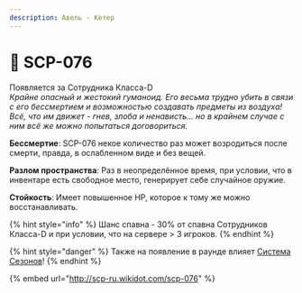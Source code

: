```yaml
---
description: Авель - Кетер
---
```


# 🧛 SCP-076

Появляется за Сотрудника Класса-D\
_Крайне опасный и жестокий гуманоид. Его весьма трудно убить в связи с его бессмертием и возможностью создавать предметы из воздуха! Всё, что им движет - гнев, злоба и ненависть... но в крайнем случае с ним всё же можно попытаться договориться._

**Бессмертие**: SCP-076 некое количество раз может возродиться после смерти, правда, в ослабленном виде и без вещей.

**Разлом пространства**: Раз в неопределённое время, при условии, что в инвентаре есть свободное место, генерирует себе случайное оружие.

**Стойкость**: Имеет повышенное HP, которое к тому же можно восстанавливать.

{% hint style="info" %}
Шанс спавна - 30% от спавна Сотрудников Класса-D и при условии, что на сервере > 3 игроков.
{% endhint %}

{% hint style="danger" %}
Также на появление в раунде влияет [Система Сезонов](../server-systems/seasons-system.md)!
{% endhint %}

{% embed url="http://scp-ru.wikidot.com/scp-076" %}
